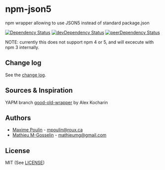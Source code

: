 # npm-json5

npm wrapper allowing to use JSON5 instead of standard package.json

[![Dependency Status][deps-badge]][deps]
[![devDependency Status][dev-deps-badge]][dev-deps]
[![peerDependency Status][peer-deps-badge]][peer-deps]

NOTE: currently this does not support npm 4 or 5, and will excecute with npm 3 internally.

## Change log
See the [change log](https://github.com/wiredmax/npm-json5/blob/master/CHANGELOG.md).

## Sources & Inspiration
YAPM branch [good-old-wrapper](https://github.com/rlidwka/yapm/tree/good-old-wrapper/) by Alex Kocharin

## Authors
- [Maxime Poulin](https://github.com/wiredmax) - <mpoulin@roux.ca>
- [Mathieu M-Gosselin](https://github.com/mathieumg) - <mathieumg@gmail.com>

## License
MIT (See [LICENSE](https://github.com/wiredmax/npm-json5/blob/master/LICENSE))

[deps-badge]: https://david-dm.org/wiredmax/npm-json5.svg
[deps]: https://david-dm.org/wiredmax/npm-json5

[dev-deps-badge]: https://david-dm.org/wiredmax/npm-json5/dev-status.svg
[dev-deps]: https://david-dm.org/wiredmax/npm-json5#info=devDependencies

[peer-deps-badge]: https://david-dm.org/wiredmax/npm-json5/peer-status.svg
[peer-deps]: https://david-dm.org/wiredmax/npm-json5#info=peerDependencies
